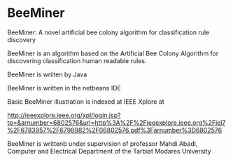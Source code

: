 # BeeMiner
BeeMiner: A novel artificial bee colony algorithm for classification rule discovery

BeeMiner is an algorithm based on the Artificial Bee Colony Algorithm for discovering classification human readable rules.

BeeMiner is wriiten by Java

BeeMiner is written in the netbeans IDE

Basic BeeMiner illustration is indexed at IEEE Xplore at

http://ieeexplore.ieee.org/xpl/login.jsp?tp=&arnumber=6802576&url=http%3A%2F%2Fieeexplore.ieee.org%2Fiel7%2F6783957%2F6798982%2F06802576.pdf%3Farnumber%3D6802576

BeeMiner is writtenb under supervision of professor Mahdi Abadi, Computer and Electrical Department of the Tarbiat Modares University
